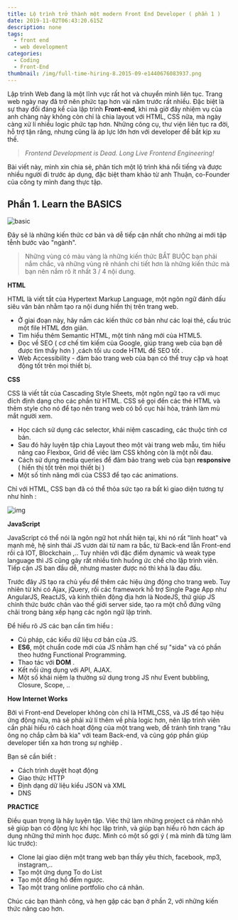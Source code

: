 ```yaml
---
title: Lộ trình trở thành một modern Front End Developer ( phần 1 )
date: 2019-11-02T06:43:20.615Z
description: none
tags:
  - front end
  - web development
categories:
  - Coding
  - Front-End
thumbnail: /img/full-time-hiring-8.2015-09-e1440676083937.png
---
```

Lập trình Web đang là một lĩnh vực rất hot và chuyển mình liên tục. Trang web ngày nay đã trở nên phức tạp hơn vài năm trước rất nhiều. Đặc biệt là sự thay đổi đáng kể của lập trình **Front-end**, khi mà giờ đây nhiệm vụ của anh chàng này không còn chỉ là chia layout với HTML, CSS nữa, mà ngày càng xử lí nhiều logic phức tạp hơn. Những công cụ, thư viện liên tục ra đời, hỗ trợ tận răng, nhưng cũng là áp lực lớn hơn với developer để bắt kịp xu thế.

> _Frontend Development is Dead. Long Live Frontend Engineering!_

Bài viết này, mình xin chia sẻ, phân tích một lộ trình khá nổi tiếng và được nhiều người đi trước áp dụng, đặc biệt tham khảo từ anh Thuận, co-Founder của công ty mình đang thực tập. 

## **Phần 1. Learn the BASICS**

![basic](/img/1_1artgychzkzlotvvoj4qiq.png)

Đây sẽ là những kiến thức cơ bản và dễ tiếp cận nhất cho những ai mới tập tễnh bước vào "ngành".

>  Những vùng có màu vàng là những kiến thức BẮT BUỘC bạn phải nắm chắc, và những vùng rẽ nhánh chi tiết hơn là những kiến thức mà bạn nên nắm rõ ít nhất 3 / 4 nội dung.

**HTML**

HTML là viết tắt của Hypertext Markup Language, một ngôn ngữ đánh dấu siêu văn bản nhằm tạo ra nội dung hiển thị trên trang web. 

* Ở giai đoạn này, hãy nắm các kiến thức cơ bản như các loại thẻ, cấu trúc một file HTML đơn giản. 
* Tìm hiểu thêm Semantic HTML, một tính năng mới của HTML5.
* Đọc về SEO ( cơ chế tìm kiếm của Google, giúp trang web của bạn dễ được tìm thấy hơn ) ,cách tối ưu code HTML để SEO tốt .
* Web Accessibility - đảm bảo trang web của bạn có thể truy cập và hoạt động tốt trên mọi thiết bị.

**CSS**

CSS là viết tắt của Cascading Style Sheets, một ngôn ngữ tạo ra với mục đích định dạng cho các phần từ HTML. CSS sẽ gọi đến các thẻ HTML và thêm style cho nó để tạo nên trang web có bố cục hài hòa, tránh làm mù mắt người xem. 

* Học cách sử dụng các selector, khái niệm cascading, các thuộc tính cơ bản.
* Sau đó hãy luyện tập chia Layout theo một vài trang web mẫu, tìm hiểu nâng cao Flexbox, Grid để viêc làm CSS không còn là một nỗi đau.
* Cách sử dụng media queries để đảm bảo trang web của bạn **responsive** ( hiển thị tốt trên mọi thiết bị ) 
* Một số tính năng mới của CSS3 để tạo các animations.

 Chỉ với HTML, CSS bạn đã có thể thỏa sức tạo ra bất kì giao diện tương tự như hình :

![img](/img/rabbet.com-1.jpg)

**JavaScript**

JavaScript có thể nói là ngôn ngữ hot nhất hiện tại, khi nó rất "linh hoat" và mạnh mẽ, hệ sinh thái JS vươn dài từ nam ra bắc, từ  Back-end lẫn Front-end rồi cả IOT, Blockchain ,..  Tuy nhiên với đặc điểm dynamic và weak type language thì JS cũng gây rất nhiều tình huống ức chế cho lập trình viên. Tiếp cận JS ban đầu dễ, nhưng master được nó thì khá là đau đầu. 

Trước đây JS tạo ra chủ yếu để thêm các hiệu ứng động cho trang web. Tuy nhiên từ khi có Ajax, jQuery, rồi các framework hỗ trợ Single Page App như AngularJS, ReactJS, và kinh thiên động địa hơn là NodeJS, thứ giúp JS chính thức bước chân vào thế giới server side, tạo ra một chỗ đứng vững chãi trong bảng xếp hạng các ngôn ngữ lập trình. 

Để hiểu rõ JS các bạn cần tìm hiểu : 

* Cú pháp, các kiểu dữ liệu cơ bản của JS.
* **ES6**, một chuẩn code mới của JS nhằm hạn chế sự "sida" và có phần theo hướng Functional Programming.
* Thao tác với **DOM** .
* Kết nối ứng dụng với API, AJAX.
* Một số khái niệm lạ thường sử dụng trong JS như Event bubbling, Closure, Scope, ..

**How Internet Works**

Bởi vì Front-end Developer không còn chỉ là HTML,CSS, và JS để tạo hiệu ứng động nữa, mà sẽ phải xử lí thêm về phía logic hơn, nên lập trình viên cần phải hiểu rõ cách hoạt động của một trang web, để tránh tình trạng "râu ông nọ chắp cằm bà kia" với team Back-end, và cũng góp phần giúp developer tiến xa hơn trong sự nghiêp . 

Bạn sẽ cần biết : 

* Cách trình duyệt hoạt động
* Giao thức HTTP
* Định dạng dữ liệu kiểu JSON và XML
* DNS

**PRACTICE**

Điều quan trọng là hãy luyện tập. Việc thử làm những project cá nhân nhỏ sẽ giúp bạn có động lực khi học lập trình, và giúp bạn hiểu rõ hơn cách áp dụng những thứ mình học được. Mình có một số gợi ý ( mà mình đã từng làm lúc trước):

* Clone lại giao diện một trang web bạn thấy yêu thích, facebook, mp3, instagram,..
* Tạo một ứng dụng To do List
* Tạo một đồng hồ đếm ngược.
* Tạo một trang online portfolio cho cá nhân.

Chúc các bạn thành công, và hẹn gặp các bạn ở phần 2, với những kiến thức nâng cao hơn.
